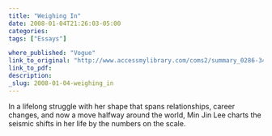 ```yaml
---
title: "Weighing In"
date: 2008-01-04T21:26:03-05:00
categories: 
tags: ["Essays"]

where_published: "Vogue"
link_to_original: "http://www.accessmylibrary.com/coms2/summary_0286-34387551_ITM"
link_to_pdf:
description:
_slug: 2008-01-04-weighing_in
---
```


In a lifelong struggle with her shape that spans relationships, career changes, and now a move halfway around the world, Min Jin Lee charts the seismic shifts in her life by the numbers on the scale.

